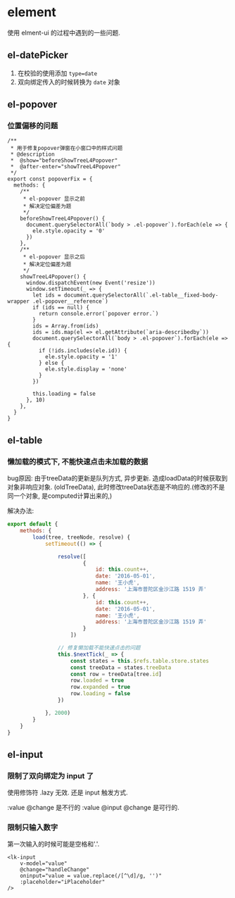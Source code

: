 # element

使用 elment-ui 的过程中遇到的一些问题. 



## el-datePicker

1. 在校验的使用添加 `type=date`
2. 双向绑定传入的时候转换为 `date` 对象



## el-popover 

### 位置偏移的问题

```vue
/**
 * 用于修复popover弹窗在小窗口中的样式问题
 * @description
 *  @show="beforeShowTreeL4Popover"
 *  @after-enter="showTreeL4Popover"
 */
export const popoverFix = {
  methods: {
    /**
     * el-popover 显示之前
     * 解决定位偏差为题
     */
    beforeShowTreeL4Popover() {
      document.querySelectorAll(`body > .el-popover`).forEach(ele => {
        ele.style.opacity = '0'
      })
    },
    /**
     * el-popover 显示之后
     * 解决定位偏差为题
     */
    showTreeL4Popover() {
      window.dispatchEvent(new Event('resize'))
      window.setTimeout(_ => {
        let ids = document.querySelectorAll(`.el-table__fixed-body-wrapper .el-popover__reference`)
        if (ids == null) {
          return console.error(`popover error.`)
        }
        ids = Array.from(ids)
        ids = ids.map(el => el.getAttribute(`aria-describedby`))
        document.querySelectorAll(`body > .el-popover`).forEach(ele => {
          if (!ids.includes(ele.id)) {
            ele.style.opacity = '1'
          } else {
            ele.style.display = 'none'
          }
        })

        this.loading = false
      }, 10)
    },
  }
}
```





## el-table

###  懒加载的模式下, 不能快速点击未加载的数据

bug原因: 由于treeData的更新是队列方式, 异步更新. 造成loadData的时候获取到对象非响应对象. (oldTreeData), 此时修改treeData状态是不响应的.(修改的不是同一个对象, 是computed计算出来的,)

解决办法:

```js
export default {
    methods: {
        load(tree, treeNode, resolve) {
            setTimeout(() => {

                resolve([
                        {
                            id: this.count++,
                            date: '2016-05-01',
                            name: '王小虎',
                            address: '上海市普陀区金沙江路 1519 弄'
                        }, {
                            id: this.count++,
                            date: '2016-05-01',
                            name: '王小虎',
                            address: '上海市普陀区金沙江路 1519 弄'
                        }
                    ])

                // 修复懒加载不能快速点击的问题
                this.$nextTick(_ => {
                    const states = this.$refs.table.store.states
                    const treeData = states.treeData
                    const row = treeData[tree.id]
                    row.loaded = true
                    row.expanded = true
                    row.loading = false
                })

            }, 2000)
        }
    }
}
```



## el-input 

### 限制了双向绑定为 input 了

使用修饰符 .lazy 无效. 还是 input 触发方式.

:value @change 是不行的 :value @input @change 是可行的. 



### 限制只输入数字

第一次输入的时候可能是空格和'.'.

```vue
<lk-input
	v-model="value"
	@change="handleChange"
	oninput="value = value.replace(/[^\d]/g, '')"
	:placeholder="iPlaceholder"
/>
```

